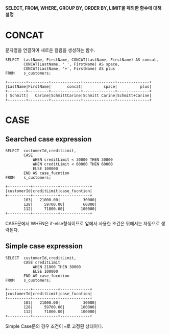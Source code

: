 **SELECT, FROM, WHERE, GROUP BY, ORDER BY, LIMIT을 제외한 함수에 대해 설명**
# CONCAT
문자열을 연결하여 새로운 컬럼을 생성하는 함수.
```
SELECT  LastName, FirstName, CONCAT(LastName, FirstName) AS concat,
        CONCAT(LastName, ' ', FirstName) AS space,
        CONCAT(LastName, '+', FirstName) AS plus
FROM    s_customers;

+--------+---------+-------------+--------------+--------------+
|LastName|FirstName|       concat|         space|          plus|
+--------+---------+-------------+--------------+--------------+
| Schmitt|   Carine|SchmittCarine|Schmitt Carine|Schmitt+Carine|
+--------+---------+-------------+--------------+--------------+
```
# CASE
## Searched case expression
```
SELECT  customerId,creditLimit,
        CASE
            WHEN creditLimit < 30000 THEN 30000
            WHEN creditLimit < 60000 THEN 60000
            ELSE 100000
        END AS case_fucntion
FROM    s_customers;

+----------+-----------+-------------+
|customerId|creditLimit|case_fucntion|
+----------+-----------+-------------+
        103|   21000.00|	      30000|
        128|	 59700.00|	      60000|
        112|	 71800.00|	     100000|
+----------+-----------+-------------+
```
CASE문에서 WHEN은 if-else형식이므로 앞에서 사용한 조건은 뒤에서는 자동으로 생략된다.
## Simple case expression
```
SELECT  customerId,creditLimit,
        CASE creditLimit
            WHEN 21000 THEN 30000
            ELSE 100000
        END AS case_fucntion
FROM    s_customers;

+----------+-----------+-------------+
|customerId|creditLimit|case_fucntion|
+----------+-----------+-------------+
        103|   21000.00|	      30000|
        128|	 59700.00|	     100000|
        112|	 71800.00|	     100000|
+----------+-----------+-------------+
```
Simple Case문의 경우 조건이 `=`로 고정된 상태이다.
